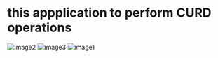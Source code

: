 # this appplication to perform CURD operations
![image2](https://github.com/user-attachments/assets/9deef200-5a8d-4a4d-86be-dc1f3d27a10b)
![image3](https://github.com/user-attachments/assets/9e311b3e-5cfa-40c4-8094-fb56befff241)
![image1](https://github.com/user-attachments/assets/58c0de01-86a3-47ff-b1a0-d21e9c3eeefc)
